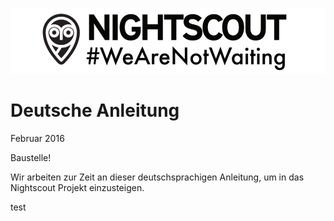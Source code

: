![](images/wearnotwating.png)
# Deutsche Anleitung


Februar 2016

Baustelle!

Wir arbeiten zur Zeit an dieser deutschsprachigen Anleitung, um in das Nightscout Projekt einzusteigen.



test
